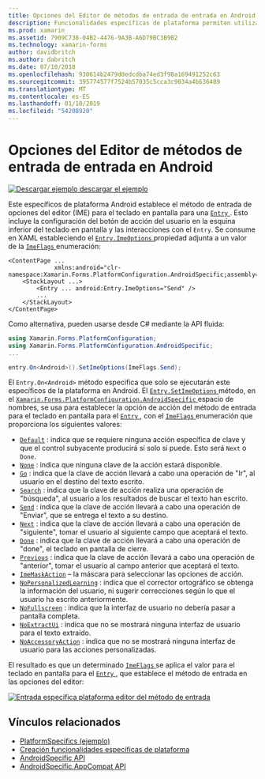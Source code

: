 ```yaml
---
title: Opciones del Editor de métodos de entrada de entrada en Android
description: Funcionalidades específicas de plataforma permiten utilizar la funcionalidad que solo está disponible en una plataforma concreta, sin necesidad de implementar los representadores personalizados o los efectos. En este artículo se explica cómo consumir el Android específicos de la plataforma que establece el método de entrada de opciones del editor para el teclado en pantalla para una entrada.
ms.prod: xamarin
ms.assetid: 7909C738-04B2-4476-9A3B-A6D79BC3B9B2
ms.technology: xamarin-forms
author: davidbritch
ms.author: dabritch
ms.date: 07/10/2018
ms.openlocfilehash: 930614b2479d0edcdba74ed3f98a169491252c63
ms.sourcegitcommit: 395774577f7524b57035c5cca3c9034a4b636489
ms.translationtype: MT
ms.contentlocale: es-ES
ms.lasthandoff: 01/10/2019
ms.locfileid: "54208920"
---
```

# <a name="entry-input-method-editor-options-on-android"></a>Opciones del Editor de métodos de entrada de entrada en Android

[![Descargar ejemplo](~/media/shared/download.png) descargar el ejemplo](https://developer.xamarin.com/samples/xamarin-forms/userinterface/platformspecifics/)

Este específicos de plataforma Android establece el método de entrada de opciones del editor (IME) para el teclado en pantalla para una [ `Entry` ](xref:Xamarin.Forms.Entry). Esto incluye la configuración del botón de acción del usuario en la esquina inferior del teclado en pantalla y las interacciones con el `Entry`. Se consume en XAML estableciendo el [ `Entry.ImeOptions` ](xref:Xamarin.Forms.PlatformConfiguration.AndroidSpecific.Entry.ImeOptionsProperty) propiedad adjunta a un valor de la [ `ImeFlags` ](xref:Xamarin.Forms.PlatformConfiguration.AndroidSpecific.ImeFlags) enumeración:

```xaml
<ContentPage ...
             xmlns:android="clr-namespace:Xamarin.Forms.PlatformConfiguration.AndroidSpecific;assembly=Xamarin.Forms.Core">
    <StackLayout ...>
        <Entry ... android:Entry.ImeOptions="Send" />
        ...
    </StackLayout>
</ContentPage>
```

Como alternativa, pueden usarse desde C# mediante la API fluida:

```csharp
using Xamarin.Forms.PlatformConfiguration;
using Xamarin.Forms.PlatformConfiguration.AndroidSpecific;
...

entry.On<Android>().SetImeOptions(ImeFlags.Send);
```

El `Entry.On<Android>` método especifica que solo se ejecutarán este específicos de la plataforma en Android. El [ `Entry.SetImeOptions` ](xref:Xamarin.Forms.PlatformConfiguration.AndroidSpecific.Entry.SetImeOptions(Xamarin.Forms.IPlatformElementConfiguration{Xamarin.Forms.PlatformConfiguration.Android,Xamarin.Forms.Entry},Xamarin.Forms.PlatformConfiguration.AndroidSpecific.ImeFlags)) método, en el [ `Xamarin.Forms.PlatformConfiguration.AndroidSpecific` ](xref:Xamarin.Forms.PlatformConfiguration.AndroidSpecific) espacio de nombres, se usa para establecer la opción de acción del método de entrada para el teclado en pantalla para el [ `Entry` ](xref:Xamarin.Forms.Entry), con el [ `ImeFlags` ](xref:Xamarin.Forms.PlatformConfiguration.AndroidSpecific.ImeFlags) enumeración que proporciona los siguientes valores:

- [`Default`](xref:Xamarin.Forms.PlatformConfiguration.AndroidSpecific.ImeFlags.Default) : indica que se requiere ninguna acción específica de clave y que el control subyacente producirá sí solo si puede. Esto será `Next` o `Done`.
- [`None`](xref:Xamarin.Forms.PlatformConfiguration.AndroidSpecific.ImeFlags.None) : indica que ninguna clave de la acción estará disponible.
- [`Go`](xref:Xamarin.Forms.PlatformConfiguration.AndroidSpecific.ImeFlags.Go) : indica que la clave de acción llevará a cabo una operación de "Ir", al usuario en el destino del texto escrito.
- [`Search`](xref:Xamarin.Forms.PlatformConfiguration.AndroidSpecific.ImeFlags.Search) : indica que la clave de acción realiza una operación de "búsqueda", al usuario a los resultados de buscar el texto han escrito.
- [`Send`](xref:Xamarin.Forms.PlatformConfiguration.AndroidSpecific.ImeFlags.Send) : indica que la clave de acción llevará a cabo una operación de "Enviar", que se entrega el texto a su destino.
- [`Next`](xref:Xamarin.Forms.PlatformConfiguration.AndroidSpecific.ImeFlags.Next) : indica que la clave de acción llevará a cabo una operación de "siguiente", tomar el usuario al siguiente campo que aceptará el texto.
- [`Done`](xref:Xamarin.Forms.PlatformConfiguration.AndroidSpecific.ImeFlags.Done) : indica que la clave de acción llevará a cabo una operación de "done", el teclado en pantalla de cierre.
- [`Previous`](xref:Xamarin.Forms.PlatformConfiguration.AndroidSpecific.ImeFlags.Previous) : indica que la clave de acción llevará a cabo una operación de "anterior", tomar el usuario al campo anterior que aceptará el texto.
- [`ImeMaskAction`](xref:Xamarin.Forms.PlatformConfiguration.AndroidSpecific.ImeFlags.ImeMaskAction) – la máscara para seleccionar las opciones de acción.
- [`NoPersonalizedLearning`](xref:Xamarin.Forms.PlatformConfiguration.AndroidSpecific.ImeFlags.NoPersonalizedLearning) : indica que el corrector ortográfico se obtenga la información del usuario, ni sugerir correcciones según lo que el usuario ha escrito anteriormente.
- [`NoFullscreen`](xref:Xamarin.Forms.PlatformConfiguration.AndroidSpecific.ImeFlags.NoFullscreen) : indica que la interfaz de usuario no debería pasar a pantalla completa.
- [`NoExtractUi`](xref:Xamarin.Forms.PlatformConfiguration.AndroidSpecific.ImeFlags.NoExtractUi) : indica que no se mostrará ninguna interfaz de usuario para el texto extraído.
- [`NoAccessoryAction`](xref:Xamarin.Forms.PlatformConfiguration.AndroidSpecific.ImeFlags.NoAccessoryAction) : indica que no se mostrará ninguna interfaz de usuario para las acciones personalizadas.

El resultado es que un determinado [ `ImeFlags` ](xref:Xamarin.Forms.PlatformConfiguration.AndroidSpecific.ImeFlags) se aplica el valor para el teclado en pantalla para el [ `Entry` ](xref:Xamarin.Forms.Entry), que establece el método de entrada en las opciones del editor:

[![Entrada específica plataforma editor del método de entrada](entry-ime-options-images/entry-imeoptions.png "entrada específica plataforma editor del método de entrada")](entry-ime-options-images/entry-imeoptions-large.png#lightbox "entrada específica plataforma editor del método de entrada")

## <a name="related-links"></a>Vínculos relacionados

- [PlatformSpecifics (ejemplo)](https://developer.xamarin.com/samples/xamarin-forms/userinterface/platformspecifics/)
- [Creación funcionalidades específicas de plataforma](~/xamarin-forms/platform/platform-specifics/index.md#creating-platform-specifics)
- [AndroidSpecific API](xref:Xamarin.Forms.PlatformConfiguration.AndroidSpecific)
- [AndroidSpecific.AppCompat API](xref:Xamarin.Forms.PlatformConfiguration.AndroidSpecific.AppCompat)

